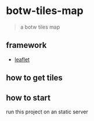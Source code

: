 # botw-tiles-map

> a botw tiles map

## framework

- [leaflet](https://leafletjs.com/)

## how to get tiles

## how to start

run this project on an static server